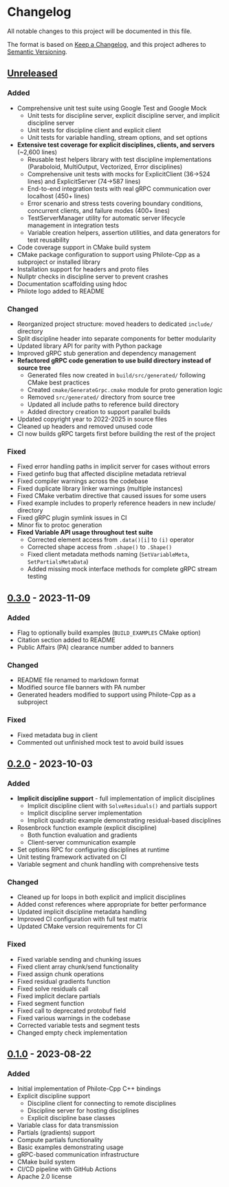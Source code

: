 # Changelog

All notable changes to this project will be documented in this file.

The format is based on [Keep a Changelog](https://keepachangelog.com/en/1.0.0/),
and this project adheres to [Semantic Versioning](https://semver.org/spec/v2.0.0.html).

## [Unreleased]

### Added
- Comprehensive unit test suite using Google Test and Google Mock
  - Unit tests for discipline server, explicit discipline server, and implicit discipline server
  - Unit tests for discipline client and explicit client
  - Unit tests for variable handling, stream options, and set options
- **Extensive test coverage for explicit disciplines, clients, and servers** (~2,600 lines)
  - Reusable test helpers library with test discipline implementations (Paraboloid, MultiOutput, Vectorized, Error disciplines)
  - Comprehensive unit tests with mocks for ExplicitClient (36→524 lines) and ExplicitServer (74→587 lines)
  - End-to-end integration tests with real gRPC communication over localhost (450+ lines)
  - Error scenario and stress tests covering boundary conditions, concurrent clients, and failure modes (400+ lines)
  - TestServerManager utility for automatic server lifecycle management in integration tests
  - Variable creation helpers, assertion utilities, and data generators for test reusability
- Code coverage support in CMake build system
- CMake package configuration to support using Philote-Cpp as a subproject or installed library
- Installation support for headers and proto files
- Nullptr checks in discipline server to prevent crashes
- Documentation scaffolding using hdoc
- Philote logo added to README

### Changed
- Reorganized project structure: moved headers to dedicated `include/` directory
- Split discipline header into separate components for better modularity
- Updated library API for parity with Python package
- Improved gRPC stub generation and dependency management
- **Refactored gRPC code generation to use build directory instead of source tree**
  - Generated files now created in `build/src/generated/` following CMake best practices
  - Created `cmake/GenerateGrpc.cmake` module for proto generation logic
  - Removed `src/generated/` directory from source tree
  - Updated all include paths to reference build directory
  - Added directory creation to support parallel builds
- Updated copyright year to 2022-2025 in source files
- Cleaned up headers and removed unused code
- CI now builds gRPC targets first before building the rest of the project

### Fixed
- Fixed error handling paths in implicit server for cases without errors
- Fixed getinfo bug that affected discipline metadata retrieval
- Fixed compiler warnings across the codebase
- Fixed duplicate library linker warnings (multiple instances)
- Fixed CMake verbatim directive that caused issues for some users
- Fixed example includes to properly reference headers in new include/ directory
- Fixed gRPC plugin symlink issues in CI
- Minor fix to protoc generation
- **Fixed Variable API usage throughout test suite**
  - Corrected element access from `.data()[i]` to `(i)` operator
  - Corrected shape access from `.shape()` to `.Shape()`
  - Fixed client metadata methods naming (`SetVariableMeta`, `SetPartialsMetaData`)
  - Added missing mock interface methods for complete gRPC stream testing

## [0.3.0] - 2023-11-09

### Added
- Flag to optionally build examples (`BUILD_EXAMPLES` CMake option)
- Citation section added to README
- Public Affairs (PA) clearance number added to banners

### Changed
- README file renamed to markdown format
- Modified source file banners with PA number
- Generated headers modified to support using Philote-Cpp as a subproject

### Fixed
- Fixed metadata bug in client
- Commented out unfinished mock test to avoid build issues

## [0.2.0] - 2023-10-03

### Added
- **Implicit discipline support** - full implementation of implicit disciplines
  - Implicit discipline client with `SolveResiduals()` and partials support
  - Implicit discipline server implementation
  - Implicit quadratic example demonstrating residual-based disciplines
- Rosenbrock function example (explicit discipline)
  - Both function evaluation and gradients
  - Client-server communication example
- Set options RPC for configuring disciplines at runtime
- Unit testing framework activated on CI
- Variable segment and chunk handling with comprehensive tests

### Changed
- Cleaned up for loops in both explicit and implicit disciplines
- Added const references where appropriate for better performance
- Updated implicit discipline metadata handling
- Improved CI configuration with full test matrix
- Updated CMake version requirements for CI

### Fixed
- Fixed variable sending and chunking issues
- Fixed client array chunk/send functionality
- Fixed assign chunk operations
- Fixed residual gradients function
- Fixed solve residuals call
- Fixed implicit declare partials
- Fixed segment function
- Fixed call to deprecated protobuf field
- Fixed various warnings in the codebase
- Corrected variable tests and segment tests
- Changed empty check implementation

## [0.1.0] - 2023-08-22

### Added
- Initial implementation of Philote-Cpp C++ bindings
- Explicit discipline support
  - Discipline client for connecting to remote disciplines
  - Discipline server for hosting disciplines
  - Explicit discipline base classes
- Variable class for data transmission
- Partials (gradients) support
- Compute partials functionality
- Basic examples demonstrating usage
- gRPC-based communication infrastructure
- CMake build system
- CI/CD pipeline with GitHub Actions
- Apache 2.0 license

[Unreleased]: https://github.com/MDO-Standards/Philote-Cpp/compare/v0.3.0...develop
[0.3.0]: https://github.com/MDO-Standards/Philote-Cpp/compare/v0.2.0...v0.3.0
[0.2.0]: https://github.com/MDO-Standards/Philote-Cpp/compare/v0.1.0...v0.2.0
[0.1.0]: https://github.com/MDO-Standards/Philote-Cpp/releases/tag/v0.1.0
